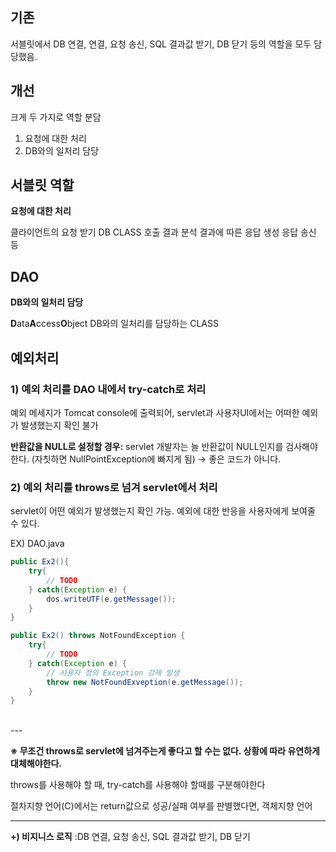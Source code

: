 ## 기존
서블릿에서 DB 연결, 연결, 요청 송신, SQL 결과값 받기, DB 닫기 등의 역할을 모두 담당했음.

## 개선

크게 두 가지로 역할 분담
1. 요청에 대한 처리
2. DB와의 일처리 담당

## 서블릿 역할
**요청에 대한 처리** 

클라이언트의 요청 받기
DB CLASS 호출
결과 분석
결과에 따른 응답 생성
응답 송신 등

## DAO
**DB와의 일처리 담당**

**D**ata**A**ccess**O**bject
DB와의 일처리를 담당하는 CLASS


## 예외처리

### 1) 예외 처리를 DAO 내에서 try-catch로 처리
예외 메세지가 Tomcat console에 출력되어, servlet과 사용자UI에서는 어떠한 예외가 발생했는지 확인 불가

**반환값을 NULL로 설정할 경우:**
 servlet 개발자는 늘 반환값이 NULL인지를 검사해야한다. (자칫하면 NullPointException에 빠지게 됨)
→ 좋은 코드가 아니다.

### 2) 예외 처리를 throws로 넘겨 servlet에서 처리
servlet이 어떤 예외가 발생했는지 확인 가능.
예외에 대한 반응을 사용자에게 보여줄 수 있다.

EX) DAO.java
```java
public Ex2(){
	try{
		// TODO
	} catch(Exception e) {
		dos.writeUTF(e.getMessage());
	}
}
```
```java
public Ex2() throws NotFoundException {
	try{
		// TODO
	} catch(Exception e) {
		// 사용자 정의 Exception 강제 발생
		throw new NotFoundExveption(e.getMessage());
	}
}
```

<br/>
---

**※ 무조건 throws로 servlet에 넘겨주는게 좋다고 할 수는 없다. 상황에 따라 유연하게 대체해야한다.**

throws를 사용해야 할 때, try-catch를 사용해야 할때를 구분해야한다


절차지향 언어(C)에서는 return값으로 성공/실패 여부를 판별했다면, 객체지향 언어






---
**+) 비지니스 로직**
:DB 연결, 요청 송신, SQL 결과값 받기, DB 닫기


<!--stackedit_data:
eyJoaXN0b3J5IjpbMTc2MzY3Njc2NiwtNzAxNDU2MzldfQ==
-->
